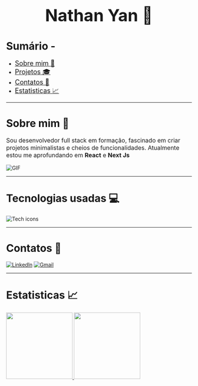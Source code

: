 <h1 style="text-align: center; font-family:Inter; font-size: 45px"> Nathan Yan 🚀</h1>

<h1>Sumário - </h1>
<ul> 
    <li><a href="#about" style="font-size:18px; font-family:Inter"> Sobre mim 👤 </a></li>
    <li><a href="#projects" style="font-size:18px; font-family:Inter"> Projetos 🎓 </a></li>
    <li><a href="#contacts" style="font-size:18px; font-family:Inter"> Contatos 📲 </a></li>
    <li><a href="#stats" style="font-size:18px; font-family:Inter"> Estatisticas 📈 </a></li>
</ul>

<hr>

<div id="about">
    <h1>Sobre mim 👤</h1> 
    <p style="font-size:16px; font-family:Inter">Sou desenvolvedor full stack em formação, fascinado em criar projetos minimalistas e cheios de funcionalidades. Atualmente estou me aprofundando em <b>React</b> e <b>Next Js</b></p>
    <img src="https://media.giphy.com/media/ZVik7pBtu9dNS/giphy.gif?cid=790b7611qjwt1fe5ovynmoxocvyxc2kx0ifg3uk5x58mtjlq&ep=v1_gifs_search&rid=giphy.gif&ct=g" alt="GIF">
</div>

<hr>

<div id="techs">
    <h1>Tecnologias usadas 💻</h1> 
    <img src="https://skillicons.dev/icons?i=git,html,css,js,typescript,nodejs,react,nextjs" alt="Tech icons">
</div>


<hr>

<div id="contacts">
    <h1>Contatos 📲</h1> 
    <a href="https://www.linkedin.com/in/nathan-yan-alves/"><img src="https://skillicons.dev/icons?i=linkedin" alt="Linkedln"></a>
    <a href="mailto:nathan_yan_alves@hotmail.com"><img src="https://skillicons.dev/icons?i=gmail" alt="Gmail"></a>
</div>

<hr>

<div id="stats">
    <h1>Estatisticas 📈</h1> 
    <a href="https://github.com/NathanYanDev">
    <img loading="lazy" height="180em" src="https://github-readme-stats.vercel.app/api/top-langs/?username=NathanYanDev&layout=compact&langs_count=7&theme=dracula"/>
    <img loading="lazy" height="180em" src="https://github-readme-stats.vercel.app/api?username=NathanYanDev&show_icons=true&theme=dracula&include_all_commits=true&count_private=true"/>  
</div>

